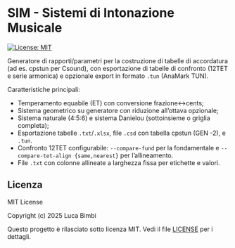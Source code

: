 # SIM - Sistemi di Intonazione Musicale

[![License: MIT](https://img.shields.io/badge/License-MIT-green.svg)](LICENSE)

Generatore di rapporti/parametri per la costruzione di tabelle di accordatura (ad es. cpstun per Csound),
con esportazione di tabelle di confronto (12TET e serie armonica) e opzionale export in formato `.tun` (AnaMark TUN).

Caratteristiche principali:
- Temperamento equabile (ET) con conversione frazione↔cents;
- Sistema geometrico su generatore con riduzione all’ottava opzionale;
- Sistema naturale (4:5:6) e sistema Danielou (sottoinsieme o griglia completa);
- Esportazione tabelle `.txt`/`.xlsx`, file `.csd` con tabella cpstun (GEN -2), e `.tun`.
- Confronto 12TET configurabile: `--compare-fund` per la fondamentale e `--compare-tet-align {same,nearest}` per l’allineamento.
- File `.txt` con colonne allineate a larghezza fissa per etichette e valori.

## Licenza
MIT License

Copyright (c) 2025 Luca Bimbi

Questo progetto è rilasciato sotto licenza MIT. Vedi il file [LICENSE](LICENSE) per i dettagli.
